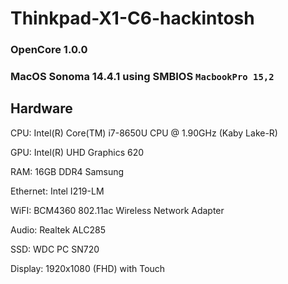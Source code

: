 # Thinkpad-X1-C6-hackintosh
### OpenCore 1.0.0
### MacOS Sonoma 14.4.1 using SMBIOS `MacbookPro 15,2`
## Hardware
CPU: Intel(R) Core(TM) i7-8650U CPU @ 1.90GHz (Kaby Lake-R)

GPU: Intel(R) UHD Graphics 620

RAM: 16GB DDR4 Samsung

Ethernet: Intel I219-LM

WiFI: BCM4360 802.11ac Wireless Network Adapter

Audio: Realtek ALC285

SSD: WDC PC SN720 

Display: 1920x1080 (FHD) with Touch

